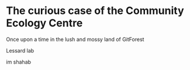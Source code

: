 # The curious case of the Community Ecology Centre

Once upon a time in the lush and mossy land of GitForest


Lessard lab

im shahab
